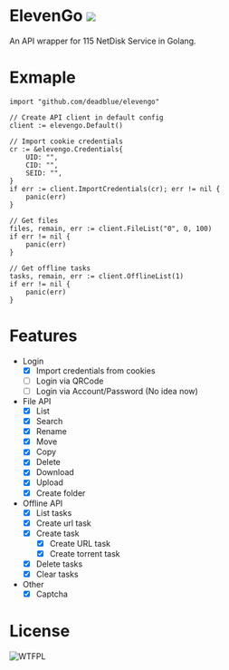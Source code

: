 # ElevenGo ![](https://img.shields.io/badge/status-WIP-green.svg)

An API wrapper for 115 NetDisk Service in Golang.

# Exmaple

```
import "github.com/deadblue/elevengo"

// Create API client in default config
client := elevengo.Default()

// Import cookie credentials
cr := &elevengo.Credentials{
	UID: "",
	CID: "",
	SEID: "",
}
if err := client.ImportCredentials(cr); err != nil {
	panic(err)
}

// Get files
files, remain, err := client.FileList("0", 0, 100)
if err != nil {
    panic(err)
}

// Get offline tasks
tasks, remain, err := client.OfflineList(1)
if err != nil {
    panic(err)
}
```

# Features

* Login
  * [x] Import credentials from cookies
  * [ ] Login via QRCode
  * [ ] Login via Account/Password (No idea now)
* File API
  * [x] List
  * [x] Search
  * [x] Rename
  * [x] Move
  * [x] Copy
  * [x] Delete
  * [x] Download
  * [x] Upload
  * [x] Create folder
* Offline API
  * [x] List tasks
  * [x] Create url task
  * [x] Create task
    * [x] Create URL task
    * [x] Create torrent task
  * [x] Delete tasks
  * [x] Clear tasks
* Other
  * [X] Captcha

# License

![WTFPL](http://www.wtfpl.net/wp-content/uploads/2012/12/wtfpl-badge-2.png)
